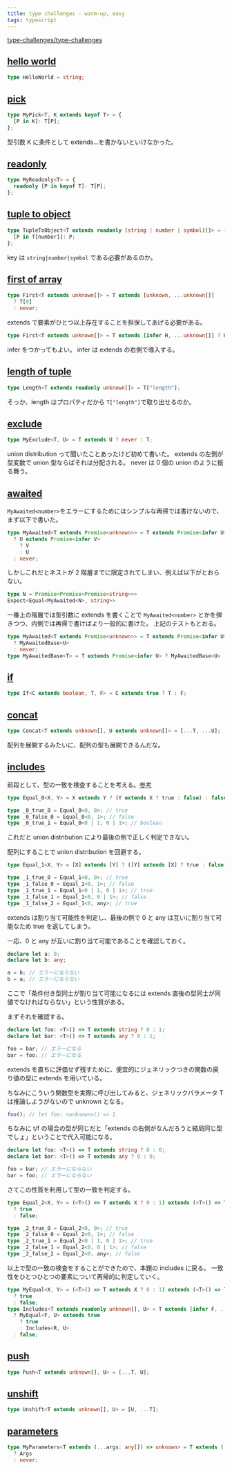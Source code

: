 ```yaml
---
title: type challenges - warm-up, easy
tags: typescript
---
```


[type-challenges/type-challenges](https://github.com/type-challenges/type-challenges)

## [hello world](https://github.com/type-challenges/type-challenges/blob/main/questions/00013-warm-hello-world/README.md)

```typescript
type HelloWorld = string;
```

## [pick](https://github.com/type-challenges/type-challenges/blob/main/questions/00004-easy-pick/README.md)

```typescript
type MyPick<T, K extends keyof T> = {
  [P in K]: T[P];
};
```

型引数 K に条件として extends...を書かないといけなかった。

## [readonly](https://github.com/type-challenges/type-challenges/blob/main/questions/00007-easy-readonly/README.md)

```typescript
type MyReadonly<T> = {
  readonly [P in keyof T]: T[P];
};
```

## [tuple to object](https://github.com/type-challenges/type-challenges/blob/main/questions/00011-easy-tuple-to-object/README.md)

```typescript
type TupleToObject<T extends readonly (string | number | symbol)[]> = {
  [P in T[number]]: P;
};
```

key は `string|number|symbol` である必要があるのか。

## [first of array](https://github.com/type-challenges/type-challenges/blob/main/questions/00014-easy-first/README.md)

```typescript
type First<T extends unknown[]> = T extends [unknown, ...unknown[]]
  ? T[0]
  : never;
```

extends で要素がひとつ以上存在することを担保してあげる必要がある。

```typescript
type First<T extends unknown[]> = T extends [infer H, ...unknown[]] ? H : never;
```

infer をつかってもよい。
infer は extends の右側で導入する。

## [length of tuple](https://github.com/type-challenges/type-challenges/blob/main/questions/00018-easy-tuple-length/README.md)

```typescript
type Length<T extends readonly unknown[]> = T["length"];
```

そっか、length はプロパティだから `T["length"]`で取り出せるのか。

## [exclude](https://github.com/type-challenges/type-challenges/blob/main/questions/00043-easy-exclude/README.md)

```typescript
type MyExclude<T, U> = T extends U ? never : T;
```

union distribution って聞いたことあったけど初めて書いた。
extends の左側が型変数で union 型ならばそれは分配される。
never は 0 個の union のように振る舞う。

## [awaited](https://github.com/type-challenges/type-challenges/blob/main/questions/00189-easy-awaited/README.md)

`MyAwaited<number>`をエラーにするためにはシンプルな再帰では書けないので、まず以下で書いた。

```typescript
type MyAwaited<T extends Promise<unknown>> = T extends Promise<infer U>
  ? U extends Promise<infer V>
    ? V
    : U
  : never;
```

しかしこれだとネストが 2 階層までに限定されてしまい、例えば以下がとおらない。

```typescript
type N = Promise<Promise<Promise<string>>>
Expect<Equal<MyAwaited<N>, string>>
```

一番上の階層では型引数に extends を書くことで `MyAwaited<number>` とかを弾きつつ、内側では再帰で書けばより一般的に書けた。
上記のテストもとおる。

```typescript
type MyAwaited<T extends Promise<unknown>> = T extends Promise<infer U>
  ? MyAwaitedBase<U>
  : never;
type MyAwaitedBase<T> = T extends Promise<infer U> ? MyAwaitedBase<U> : T;
```

## [if](https://github.com/type-challenges/type-challenges/blob/main/questions/00268-easy-if/README.md)

```typescript
type If<C extends boolean, T, F> = C extends true ? T : F;
```

## [concat](https://github.com/type-challenges/type-challenges/blob/main/questions/00533-easy-concat/README.md)

```typescript
type Concat<T extends unknown[], U extends unknown[]> = [...T, ...U];
```

配列を展開するみたいに、配列の型も展開できるんだな。

## [includes](https://github.com/type-challenges/type-challenges/blob/main/questions/00898-easy-includes/README.md)

前段として、型の一致を検査することを考える。[参考](https://uraway.dev/equal-type/)

```typescript
type Equal_0<X, Y> = X extends Y ? (Y extends X ? true : false) : false;

type _0_true_0 = Equal_0<0, 0>; // true
type _0_false_0 = Equal_0<0, 1>; // false
type _0_true_1 = Equal_0<0 | 1, 0 | 1>; // boolean
```

これだと union distribution により最後の例で正しく判定できない。

配列にすることで union distribution を回避する。

```typescript
type Equal_1<X, Y> = [X] extends [Y] ? ([Y] extends [X] ? true : false) : false;

type _1_true_0 = Equal_1<0, 0>; // true
type _1_false_0 = Equal_1<0, 1>; // false
type _1_true_1 = Equal_1<0 | 1, 0 | 1>; // true
type _1_false_1 = Equal_1<0, 0 | 1>; // false
type _1_false_2 = Equal_1<0, any>; // true
```

extends は割り当て可能性を判定し、最後の例で 0 と any は互いに割り当て可能なため true を返してしまう。

一応、0 と any が互いに割り当て可能であることを確認しておく。

```typescript
declare let a: 0;
declare let b: any;

a = b; // エラーにならない
b = a; // エラーにならない
```

ここで「条件付き型同士が割り当て可能になるには extends 直後の型同士が同値でなければならない」という性質がある。

まずそれを確認する。

```typescript
declare let foo: <T>() => T extends string ? 0 : 1;
declare let bar: <T>() => T extends any ? 0 : 1;

foo = bar; // エラーになる
bar = foo; // エラーになる
```

extends を直ちに評価せず残すために、便宜的にジェネリックつきの関数の戻り値の型に extends を用いている。

ちなみにこういう関数型を実際に呼び出してみると、ジェネリックパラメータ T は推論しようがないので unknown となる。

```typescript
foo(); // let foo: <unknown>() => 1
```

ちなみに t/f の場合の型が同じだと「extends の右側がなんだろうと結局同じ型でしょ」ということで代入可能になる。

```typescript
declare let foo: <T>() => T extends string ? 0 : 0;
declare let bar: <T>() => T extends any ? 0 : 0;

foo = bar; // エラーにならない
bar = foo; // エラーにならない
```

さてこの性質を利用して型の一致を判定する。

```typescript
type Equal_2<X, Y> = (<T>() => T extends X ? 0 : 1) extends (<T>() => T extends Y ? 0 : 1)
  ? true
  : false;

type _2_true_0 = Equal_2<0, 0>; // true
type _2_false_0 = Equal_2<0, 1>; // false
type _2_true_1 = Equal_2<0 | 1, 0 | 1>; // true
type _2_false_1 = Equal_2<0, 0 | 1>; // false
type _2_false_2 = Equal_2<0, any>; // false
```

以上で型の一致の検査をすることができたので、本題の includes に戻る。
一致性をひとつひとつの要素について再帰的に判定していく。

```typescript
type MyEqual<X, Y> = (<T>() => T extends X ? 0 : 1) extends (<T>() => T extends Y ? 0 : 1)
  ? true
  : false;
type Includes<T extends readonly unknown[], U> = T extends [infer F, ...infer R]
  ? MyEqual<F, U> extends true
    ? true
    : Includes<R, U>
  : false;
```

## [push](https://github.com/type-challenges/type-challenges/blob/main/questions/03057-easy-push/README.md)

```typescript
type Push<T extends unknown[], U> = [...T, U];
```

## [unshift](https://github.com/type-challenges/type-challenges/blob/main/questions/03060-easy-unshift/README.md)

```typescript
type Unshift<T extends unknown[], U> = [U, ...T];
```

## [parameters](https://github.com/type-challenges/type-challenges/blob/main/questions/03312-easy-parameters/README.md)

```typescript
type MyParameters<T extends (...args: any[]) => unknown> = T extends (...args: infer Args) => unknown
  ? Args
  : never;
```

